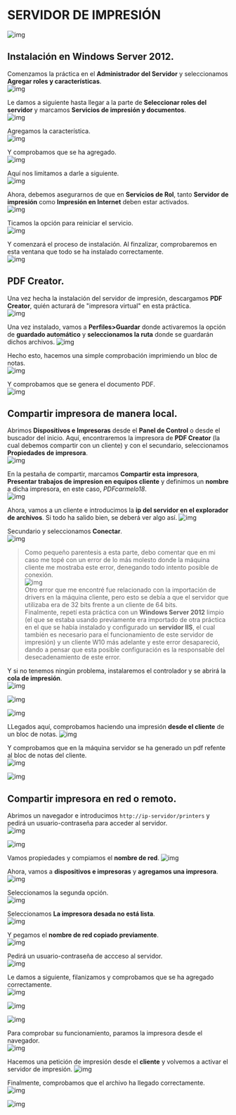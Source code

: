 # SERVIDOR DE IMPRESIÓN  
![img](./img/0001.png)  

## Instalación en Windows Server 2012.  
Comenzamos la práctica en el **Administrador del Servidor** y seleccionamos **Agregar roles y características**.  
![img](./img/003.png)    

Le damos a siguiente hasta llegar a la parte de **Seleccionar roles del servidor** y marcamos **Servicios de impresión y documentos**.  
![img](./img/004.png)  

Agregamos la característica.  
![img](./img/005.png)   

Y comprobamos que se ha agregado.  
![img](./img/006.png)    

Aquí nos limitamos a darle a siguiente.  
![img](./img/007.png)    

Ahora, debemos asegurarnos de que en **Servicios de Rol**, tanto **Servidor de impresión** como **Impresión en Internet** deben estar activados.  
![img](./img/008.png)    

Ticamos la opción para reiniciar el servicio.  
![img](./img/009.png)    

Y comenzará el proceso de instalación. Al finzalizar, comprobaremos en esta ventana que todo se ha instalado correctamente.  
![img](./img/010.png)    

## PDF Creator.  
Una vez hecha la instalación del servidor de impresión, descargamos **PDF Creator**, quién acturará de "impresora virtual" en esta práctica.  
![img](./img/011.png)    

Una vez instalado, vamos a **Perfiles>Guardar** donde activaremos la opción de **guardado automático** y **seleccionamos la ruta** donde se guardarán dichos archivos.
![img](./img/012.png)    

Hecho esto, hacemos una simple comprobación imprimiendo un bloc de notas.  
![img](./img/013.png)    

Y comprobamos que se genera el documento PDF.  
![img](./img/014.png)    

## Compartir impresora de manera local.  
Abrimos **Dispositivos e Impresoras** desde el **Panel de Control** o desde el buscador del inicio. Aquí, encontraremos la impresora de **PDF Creator** (la cual debemos compartir con un cliente) y con el secundario, seleccionamos **Propiedades de impresora**.  
![img](./img/015.png)    

En la pestaña de compartir, marcamos **Compartir esta impresora**, **Presentar trabajos de impresion en equipos cliente** y definimos un **nombre** a dicha impresora, en este caso, *PDFcarmelo18*.  
![img](./img/016.png)    

Ahora, vamos a un cliente e introducimos la **ip del servidor en el explorador de archivos**. Si todo ha salido bien, se deberá ver algo así.
![img](./img/017.png)    

Secundario y seleccionamos **Conectar**.  
![img](./img/018.png)    

> Como pequeño parentesis a esta parte, debo comentar que en mi caso me topé con un error de lo más molesto donde la máquina cliente me mostraba este error, denegando todo intento posible de conexión.    
![img](./img/019.png)    
Otro error que me encontré fue relacionado con la importación de drivers en la máquina cliente, pero esto se debía a que el servidor que utilizaba era de 32 bits frente a un cliente de 64 bits.  
Finalmente, repetí esta práctica con un **Windows Server 2012** limpio (el que se estaba usando previamente era importado de otra práctica en el que se había instalado y configurado un **servidor IIS**, el cual también es necesario para el funcionamiento de este servidor de impresión) y un cliente W10 más adelante y este error desapareció, dando a pensar que esta posible configuración es la responsable del desecadenamiento de este error.  


Y si no tenemos ningún problema, instalaremos el controlador y se abrirá la **cola de impresión**.  
![img](./img/020.png)    

![img](./img/021.png)    

![img](./img/022.png)    

LLegados aquí, comprobamos haciendo una impresión **desde el cliente** de un bloc de notas.
![img](./img/023.png)    

Y comprobamos que en la máquina servidor se ha generado un pdf refente al bloc de notas del cliente.  
![img](./img/025.png)      

![img](./img/026.png)    

## Compartir impresora en red o remoto.     
Abrimos un navegador e introducimos `http://ip-servidor/printers` y pedirá un usuario-contraseña para acceder al servidor.  
![img](./img/027.png)      

![img](./img/028.png)    

Vamos propiedades y compiamos el **nombre de red**.
![img](./img/029.png)    

Ahora, vamos a **dispositivos e impresoras** y **agregamos una impresora**.  
![img](./img/030.png)    

Seleccionamos la segunda opción.  
![img](./img/031.png)      

Seleccionamos **La impresora desada no está lista**.  
![img](./img/032.png)    

Y pegamos el **nombre de red copiado previamente**.  
![img](./img/033.png)    

Pedirá un usuario-contraseña de accceso al servidor.  
![img](./img/034.png)    

Le damos a siguiente, filanizamos y comprobamos que se ha agregado correctamente.  
![img](./img/035.png)    

![img](./img/036.png)    

![img](./img/037.png)      

Para comprobar su funcionamiento, paramos la impresora desde el navegador.  
![img](./img/038.png)      

Hacemos una petición de impresión desde el **cliente** y volvemos a activar el servidor de impresión.
![img](./img/039.png)    

Finalmente, comprobamos que el archivo ha llegado correctamente.  
![img](./img/040.png)    

![img](./img/041.png)  
